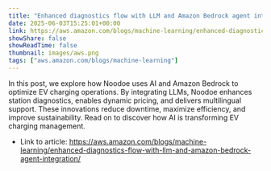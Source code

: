 ```yaml
---
title: "Enhanced diagnostics flow with LLM and Amazon Bedrock agent integration"
date: 2025-06-03T15:25:01+00:00
link: https://aws.amazon.com/blogs/machine-learning/enhanced-diagnostics-flow-with-llm-and-amazon-bedrock-agent-integration/
showShare: false
showReadTime: false
thumbnail: images/aws.png
tags: ["aws.amazon.com/blogs/machine-learning"]
---
```

In this post, we explore how Noodoe uses AI and Amazon Bedrock to optimize EV charging operations. By integrating LLMs, Noodoe enhances station diagnostics, enables dynamic pricing, and delivers multilingual support. These innovations reduce downtime, maximize efficiency, and improve sustainability. Read on to discover how AI is transforming EV charging management.

- Link to article: https://aws.amazon.com/blogs/machine-learning/enhanced-diagnostics-flow-with-llm-and-amazon-bedrock-agent-integration/